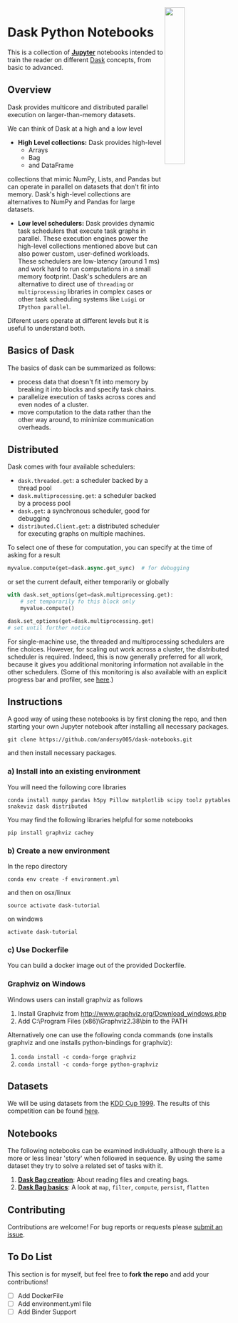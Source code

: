 <img src="https://i.imgur.com/M3BRrh1.png" align="right" width="30%">

# Dask Python Notebooks

This is a collection of [**Jupyter**](https://jupyter.org/) notebooks intended to train the reader on different [Dask](https://dask.pydata.org/en/latest/) concepts, from basic to advanced.

## Overview

Dask provides multicore and distributed parallel execution on larger-than-memory datasets.

We can think of Dask at a high and a low level

- **High Level collections:** Dask provides high-level
  - Arrays
  - Bag
  - and DataFrame
 
 collections that mimic NumPy, Lists, and Pandas but can operate in parallel on datasets that don't fit into memory. Dask's high-level collections are alternatives to NumPy and Pandas for large datasets.
 
 - **Low level schedulers:** Dask provides dynamic task schedulers that execute task graphs in parallel. These execution engines power the high-level collections mentioned above but can also power custom, user-defined workloads. These schedulers are low-latency (around 1 ms) and work hard to run computations in a small memory footprint. Dask's schedulers are an alternative to direct use of `threading` or `multiprocessing` libraries in complex cases or other task scheduling systems like `Luigi` or `IPython parallel`.
 
 
Diferent users operate at different levels but it is useful to understand both.

## Basics of Dask 


The basics of dask can be summarized as follows:
- process data that doesn't fit into memory by breaking it into blocks and specify task chains.
- parallelize execution of tasks across cores and even nodes of a cluster.
- move computation to the data rather than the other way around, to minimize communication overheads.


## Distributed 

Dask comes with four available schedulers:
- `dask.threaded.get`: a scheduler backed by a thread pool
- `dask.multiprocessing.get`: a scheduler backed by a process pool
- `dask.get`: a synchronous scheduler, good for debugging
- `distributed.Client.get`: a distributed scheduler for executing graphs on multiple machines.


To select one of these for computation, you can specify at the time of asking for a result

```python
myvalue.compute(get=dask.async.get_sync)  # for debugging
```

or set the current default, either temporarily or globally

```python
with dask.set_options(get=dask.multiprocessing.get):
    # set temporarily fo this block only
    myvalue.compute()

dask.set_options(get=dask.multiprocessing.get)
# set until further notice
```

For single-machine use, the threaded and multiprocessing schedulers are fine choices. However, for scaling out work across a cluster, the distributed scheduler is required. Indeed, this is now generally preferred for all work, because it gives you additional monitoring information not available in the other schedulers. (Some of this monitoring is also available with an explicit progress bar and profiler, see [here](http://dask.pydata.org/en/latest/diagnostics.html).)


## Instructions

A good way of using these notebooks is by first cloning the repo, and then starting your own Jupyter notebook after installing all necessary packages. 


    git clone https://github.com/andersy005/dask-notebooks.git

and then install necessary packages.

### a) Install into an existing environment

You will need the following core libraries

    conda install numpy pandas h5py Pillow matplotlib scipy toolz pytables snakeviz dask distributed

You may find the following libraries helpful for some notebooks

    pip install graphviz cachey
    
### b) Create a new environment

In the repo directory

    conda env create -f environment.yml 

and then on osx/linux

    source activate dask-tutorial

on windows

    activate dask-tutorial

### c) Use Dockerfile

You can build a docker image out of the provided Dockerfile.



### Graphviz on Windows

Windows users can install graphviz as follows

1. Install Graphviz from http://www.graphviz.org/Download_windows.php
2. Add C:\Program Files (x86)\Graphviz2.38\bin to the PATH

Alternatively one can use the following conda commands (one installs graphviz and one installs python-bindings for graphviz):

1. `conda install -c conda-forge graphviz`
2. `conda install -c conda-forge python-graphviz`


## Datasets  

We will be using datasets from the [KDD Cup 1999](http://kdd.ics.uci.edu/databases/kddcup99/kddcup99.html). The results 
of this competition can be found [here](http://cseweb.ucsd.edu/~elkan/clresults.html).  


## Notebooks  

The following notebooks can be examined individually, although there is a more
or less linear 'story' when followed in sequence. By using the same dataset
they try to solve a related set of tasks with it.

1. [**Dask Bag creation**](https://github.com/andersy005/dask-notebooks/blob/master/01-dask-bags/01-bag-creation.ipynb): About reading files and creating bags.
2. [**Dask Bag basics**](https://github.com/andersy005/dask-notebooks/blob/master/01-dask-bags/02-bag-basics.ipynb): A look at `map`, `filter`, `compute`, `persist`, `flatten`

## Contributing
Contributions are welcome!  For bug reports or requests please [submit an issue](https://github.com/andersy005/dask-notebooks/issues).

## To Do List
This section is for myself, but feel free to **fork the repo** and add your contributions!

- [ ] Add DockerFile
- [ ] Add environment.yml file
- [ ] Add Binder Support
